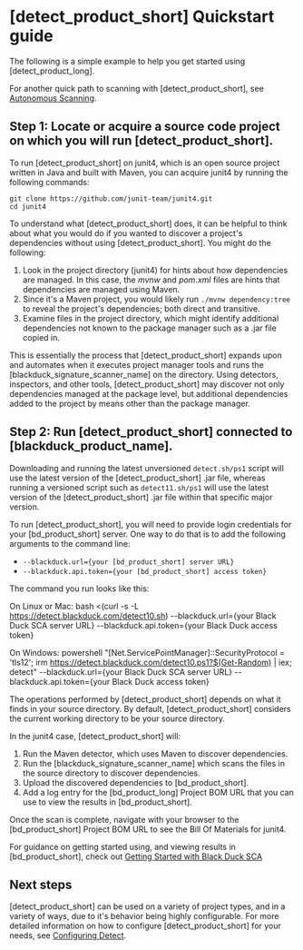 # [detect_product_short] Quickstart guide

The following is a simple example to help you get started using [detect_product_long].

<note type="hint">For another quick path to scanning with [detect_product_short], see [Autonomous Scanning](../runningdetect/autonomousscan.dita).</note>

## Step 1: Locate or acquire a source code project on which you will run [detect_product_short].

To run [detect_product_short] on junit4, which is an open source project written in Java and built with Maven, you can acquire junit4 by running the following commands:
```
git clone https://github.com/junit-team/junit4.git
cd junit4
```

To understand what [detect_product_short] does, it can be helpful to think about what you would do if you wanted to discover a project's dependencies without using [detect_product_short]. You might do the following:

1. Look in the project directory (junit4) for hints about how dependencies are managed. In this case, the *mvnw* and *pom.xml* files are hints that dependencies are managed using Maven.
1. Since it's a Maven project, you would likely run `./mvnw dependency:tree` to reveal the project's dependencies; both direct and transitive.
1. Examine files in the project directory, which might identify additional dependencies not known to the package manager such as a .jar file copied in.

This is essentially the process that [detect_product_short] expands upon and automates when it executes project manager tools and runs the [blackduck_signature_scanner_name] on the directory. Using detectors, inspectors, and other tools, [detect_product_short] may discover not only dependencies managed at the package level, but additional dependencies added to the project by means other than the package manager.

## Step 2: Run [detect_product_short] connected to [blackduck_product_name].

<note type="note">Downloading and running the latest unversioned `detect.sh/ps1` script will use the latest version of the [detect_product_short] .jar file, whereas running a versioned script such as `detect11.sh/ps1` will use the latest version of the [detect_product_short] .jar file within that specific major version.</note>  

To run [detect_product_short], you will need to provide login credentials for your [bd_product_short]
server. One way to do that is to add the following arguments to the command line:

* `--blackduck.url={your [bd_product_short] server URL}`
* `--blackduck.api.token={your [bd_product_short] access token}`

The command you run looks like this:

On Linux or Mac:
bash <(curl -s -L https://detect.blackduck.com/detect10.sh) --blackduck.url={your Black Duck SCA server URL} --blackduck.api.token={your Black Duck access token}


On Windows:
powershell "[Net.ServicePointManager]::SecurityProtocol = 'tls12'; irm https://detect.blackduck.com/detect10.ps1?$(Get-Random) | iex; detect" --blackduck.url={your Black Duck SCA server URL} --blackduck.api.token={your Black Duck access token}


The operations performed by [detect_product_short] depends on what it finds in your source directory.
By default, [detect_product_short] considers the current working directory to be your source directory.

In the junit4 case, [detect_product_short] will:

1. Run the Maven detector, which uses Maven to discover dependencies.
2. Run the [blackduck_signature_scanner_name] which scans the files in the source directory to discover dependencies.
3. Upload the discovered dependencies to [bd_product_short].
4. Add a log entry for the [bd_product_long] Project BOM URL that you can use to view the results in [bd_product_short].

Once the scan is complete, navigate with your browser to the [bd_product_short] Project BOM URL to see the Bill Of Materials for junit4.  

For guidance on getting started using, and viewing results in [bd_product_short], check out [Getting Started with Black Duck SCA](https://documentation.blackduck.com/bundle/bd-hub/page/Administration/Hub101.html)

## Next steps

[detect_product_short] can be used on a variety of project types, and in a variety of ways, due to it's behavior being highly configurable.
For more detailed information on how to configure [detect_product_short] for your needs, see [Configuring Detect](../configuring/overview.md).
